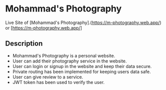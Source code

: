 # Mohammad's Photography

Live Site of [Mohammad's Photography].(https://m-photography.web.app/) or [https://m-photography.web.app/]

## Description

* Mohammad's Photography is a personal website.
* User can add their photography service in the website.
* User can login or signup in the website and keep their data secure.
* Private routing has been implemented for keeping users data safe.
* User can give review to a service.
* JWT token has been used to verify the user. 